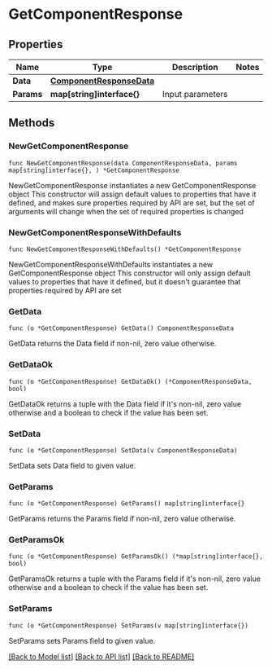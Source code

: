 # GetComponentResponse

## Properties

Name | Type | Description | Notes
------------ | ------------- | ------------- | -------------
**Data** | [**ComponentResponseData**](ComponentResponseData.md) |  | 
**Params** | **map[string]interface{}** | Input parameters | 

## Methods

### NewGetComponentResponse

`func NewGetComponentResponse(data ComponentResponseData, params map[string]interface{}, ) *GetComponentResponse`

NewGetComponentResponse instantiates a new GetComponentResponse object
This constructor will assign default values to properties that have it defined,
and makes sure properties required by API are set, but the set of arguments
will change when the set of required properties is changed

### NewGetComponentResponseWithDefaults

`func NewGetComponentResponseWithDefaults() *GetComponentResponse`

NewGetComponentResponseWithDefaults instantiates a new GetComponentResponse object
This constructor will only assign default values to properties that have it defined,
but it doesn't guarantee that properties required by API are set

### GetData

`func (o *GetComponentResponse) GetData() ComponentResponseData`

GetData returns the Data field if non-nil, zero value otherwise.

### GetDataOk

`func (o *GetComponentResponse) GetDataOk() (*ComponentResponseData, bool)`

GetDataOk returns a tuple with the Data field if it's non-nil, zero value otherwise
and a boolean to check if the value has been set.

### SetData

`func (o *GetComponentResponse) SetData(v ComponentResponseData)`

SetData sets Data field to given value.


### GetParams

`func (o *GetComponentResponse) GetParams() map[string]interface{}`

GetParams returns the Params field if non-nil, zero value otherwise.

### GetParamsOk

`func (o *GetComponentResponse) GetParamsOk() (*map[string]interface{}, bool)`

GetParamsOk returns a tuple with the Params field if it's non-nil, zero value otherwise
and a boolean to check if the value has been set.

### SetParams

`func (o *GetComponentResponse) SetParams(v map[string]interface{})`

SetParams sets Params field to given value.



[[Back to Model list]](../README.md#documentation-for-models) [[Back to API list]](../README.md#documentation-for-api-endpoints) [[Back to README]](../README.md)


